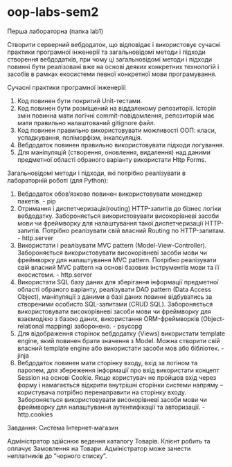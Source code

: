 # oop-labs-sem2
Перша лабораторна (папка lab1)


Створити серверний вебдодаток, що відповідає і використовує сучасні практики програмної інженерії та загальновідомі методи і підходи створення вебдодатків, при чому ці загальновідомі методи і підходи повинні бути реалізовані вже на основі деяких конкретних технологій і засобів в рамках екосистеми певної конкретної мови програмування.


Сучасні практики програмної інженерії:


1) Код повинен бути покритий Unit-тестами.
2) Код повинен бути розміщений на віддаленому репозиторії. Історія змін повинна мати логічні commit-повідомлення, репозиторій має мати правильно налаштований gitignore файл.
3) Код повинен правильно використовувати можливості ООП: класи, успадкування, поліморфізм, інкапсуляція.
4) Вебдодаток повинен правильно використовувати підходи логування.
5) Для маніпуляцій (створення, оновлення, видалення) над даними предметної області обраного варіанту використати Http Forms.


Загальновідомі методи і підходи, які потрібно реалізувати в лабораторній роботі (для Python):


1) Вебдодаток обовʼязково повинен використовувати менеджер пакетів. - pip
2) Отримання і диспетчеризація(routing) HTTP-запитів до бізнес логіки вебдодатку. Забороняється використовувати високорівневі засоби мови чи фреймворку для налаштування такої диспетчеризації HTTP-запитів. Потрібно реалізувати свій власний Routing по HTTP-запитам. - http.server
3) Використати і реалізувати MVC pattern (Model-View-Controller). Забороняється використовувати високорівневі засоби мови чи фреймворку для налаштування MVC pattern. Потрібно реалізувати свій власний MVC pattern на основі базових інструментів мови та її екосистеми. - http.server
4) Використати SQL базу даних для зберігання інформації предметної області обраного варіанту, реалізувати DAO pattern (Data Access Object), маніпуляції з даними в базі даних повинні відбуватись за створеними особисто SQL-запитами (CRUD SQL). Забороняється використовувати високорівневі засоби мови чи фреймворку для взаємодією з базою даних, використання ORM-фреймворків (Object-relational mapping) заборонено. - psycopg
5) Для відображення сторінок вебдодатку (Views) використати template engine, який повинен брати значення з Model. Можна створити свій власний template engine або використати засоби мов або бібліотек. - jinja
6) Вебдодаток повинен мати сторінку входу, вхід за логіном та паролем, для збереження інформації про вхід використати концепт Session на основі Cookie. Якщо користувач не пройшов вхід через форму і намагається відкрити внутрішні сторінки системи напряму – користувача потрібно перенаправити на сторінку входу. Забороняється використовувати високорівневі засоби мови чи фреймворку для налаштування аутентифікації та авторизації. - http.cookies


Завдання: Система Інтернет-магазин

Адміністратор здійснює ведення каталогу Товарів. Клієнт робить та оплачує Замовлення на Товари. Адміністратор може занести неплатників до “чорного списку”.
